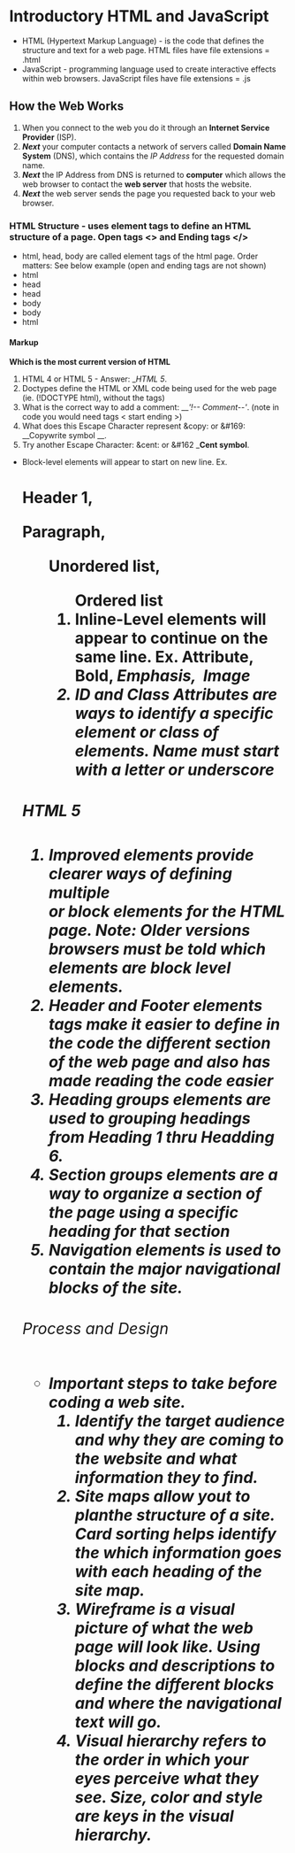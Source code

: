 # Introductory HTML and JavaScript
 - HTML (Hypertext Markup Language) - is the code that defines the structure and text for a web page. HTML files have file extensions = .html
 - JavaScript - programming language used to create interactive effects within web browsers. JavaScript files have file extensions = .js
## How the Web Works
1. When you connect to the web you do it through an **Internet Service Provider** (ISP).
1. ***Next*** your computer contacts a network of servers called **Domain Name System** (DNS), which contains the *IP Address* for the requested domain name.
1. ***Next*** the IP Address from DNS is returned to **computer** which allows the web browser to contact the **web server** that hosts the website.
1. ***Next*** the web server sends the page you requested back to your web browser.

### HTML Structure - uses element tags to define an HTML structure of a page. Open tags <> and Ending tags </>
- html, head, body are called element tags of the html page. Order matters: See below example (open and ending tags are not shown)
- html
-   head
-    head
-   body
-    body
- html 

#### Markup

**Which is the most current version of HTML**
 1. HTML 4 or HTML 5 - Answer: __HTML 5_.   
 1. Doctypes define the HTML or XML code being used for the web page (ie. (!DOCTYPE html), without the tags)
 1. What is the correct way to add a comment: ___'!-- Comment--'_. (note in code you would need tags < start  ending >) 
 1. What does this Escape Character represent &copy: or &#169: __Copywrite symbol __. 
 1. Try another Escape Character: &cent: or &#162 ___Cent symbol__.
 * Block-level elements will appear to start on new line. Ex. <h1> Header 1, <p> Paragraph, <ul> Unordered list, <ol> Ordered list
 * Inline-Level elements will appear to continue on the same line. Ex. <a> Attribute, <b> Bold, <em> Emphasis, <img> Image 
 * ID and Class Attributes are ways to identify a specific element or class of elements. Name must start with a letter or underscore

 ##### HTML 5
  1. Improved elements provide clearer ways of defining multiple <div> or block elements for the HTML page. Note: Older versions browsers must be told which elements are block level elements.
  1. Header and Footer elements tags make it easier to define in the code the different section of the web page and also has made reading the code easier
  1. Heading groups elements are used to grouping headings from Heading 1 thru Headding 6.
  1. Section groups elements are a way to organize a section of the page using a specific heading for that section
  1. Navigation elements is used to contain the major navigational blocks of the site.

  ###### Process and Design
  - Important steps to take before coding a web site.
    1. Identify the target audience and why they are coming to the website and what information they to find.
    1. Site maps allow yout to planthe structure of a site. Card sorting helps identify the which information goes with each heading of the site map.
    1. Wireframe is a visual picture of what the web page will look like. Using blocks and descriptions to define the different blocks and where the navigational text will go.
    1. Visual hierarchy refers to the order in which your eyes perceive what they see. Size, color and style are keys in the visual hierarchy.    